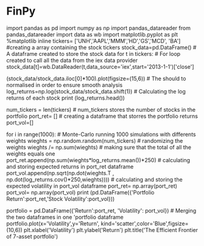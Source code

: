 # FinPy
import pandas as pd
import numpy as np
import pandas_datareader
from pandas_datareader import data as wb
import matplotlib.pyplot as plt
%matplotlib inline
tickers= ['UNH','AAPL','MMM','HD','GS','MCD', 'BA'] #creating a array containing the stock tickers
stock_data=pd.DataFrame() # A dataframe created to store the stock data
for t in tickers: # For loop created to call all the data from the iex data provider
    stock_data[t]=wb.DataReader(t,data_source='iex',start='2013-1-1')['close']
    
(stock_data/stock_data.iloc[0]*100).plot(figsize=(15,6)) # The should to normalised in order to ensure smooth analysis
log_returns=np.log(stock_data/stock_data.shift(1)) # Calculating the log returns of each stock
print (log_returns.head())

num_tickers = len(tickers) # num_tickers stores the number of stocks in the portfolio
port_ret= [] # creating a dataframe that storres the portfolio returns  
port_vol=[]

for i in range(1000): # Monte-Carlo running 1000 simulations with differents weights
    wieghts = np.random.random(num_tickers) # randomizing the weights 
    wieghts /= np.sum(wieghts) # making sure that the total of all the weights equals one
    port_ret.append(np.sum(wieghts*log_returns.mean())*250) # calculating and storing expected returns in port_ret dataframe
    port_vol.append(np.sqrt(np.dot(wieghts.T , np.dot(log_returns.cov()*250,wieghts)))) # calculating and storing the expected volatility in port_vol dataframe
port_ret= np.array(port_ret)
port_vol= np.array(port_vol)
print (pd.DataFrame({'Portfolio Return':port_ret,'Stock Volatility':port_vol}))

portfolio = pd.DataFrame({'Return':port_ret, 'Volatility': port_vol}) # Merging the two dataframes in one 'portfolio dataframe
portfolio.plot(x='Volatility',y='Return', kind='scatter',color='Blue',figsize=(10,6))
plt.xlabel('Volatility')
plt.ylabel('Return')
plt.title('The Efficient Frontier of 7-asset portfolio')
